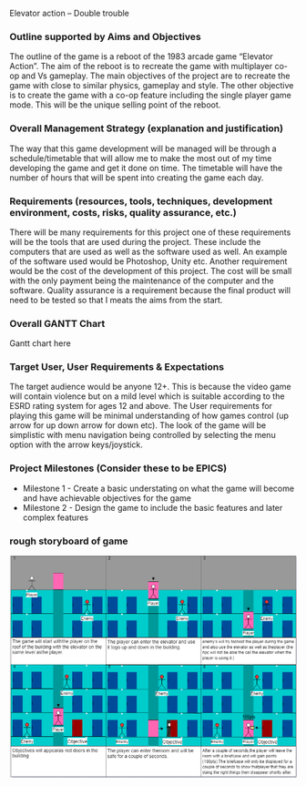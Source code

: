 Elevator action – Double trouble
### Outline supported by Aims and Objectives
The outline of the game is a reboot of the 1983 arcade game “Elevator Action”. The aim of the reboot is to recreate the game with multiplayer co-op and Vs gameplay. The main objectives of the project are to recreate the game with close to similar physics, gameplay and style. The other objective is to create the game with a co-op feature including the single player game mode. This will be the unique selling point of the reboot.
### Overall Management Strategy (explanation and justification)
The way that this game development will be managed will be through a schedule/timetable that will allow me to make the most out of my time developing the game and get it done on time. The timetable will have the number of hours that will be spent into creating the game each day.
### Requirements (resources, tools, techniques, development environment, costs, risks, quality assurance, etc.)
There will be many requirements for this project one of these requirements will be the tools that are used during the project. These include the computers that are used as well as the software used as well. An example of the software used would be Photoshop, Unity etc. Another requirement would be the cost of the development of this project. The cost will be small with the only payment being the maintenance of the computer and the software. Quality assurance is a requirement because the final product will need to be tested so that I meats the aims from the start.
### Overall GANTT Chart
Gantt chart here
### Target User, User Requirements & Expectations
The target audience would be anyone 12+. This is because the video game will contain violence but on a mild level which is suitable according to the ESRD rating system for ages 12 and above. The User requirements for playing this game will be minimal understanding of how games control (up arrow for up down arrow for down etc). The look of the game will be simplistic with menu navigation being controlled by selecting the menu option with the arrow keys/joystick.
### Project Milestones (Consider these to be EPICS)
-	Milestone 1	-
Create a basic understating on what the game will become and have achievable objectives for the game
-	Milestone 2	-
Design the game to include the basic features and later complex features
### rough storyboard of game
![First Gantt](https://github.com/HORNETJOE/Capstone-Project/blob/master/CAPstoryboard.PNG)
